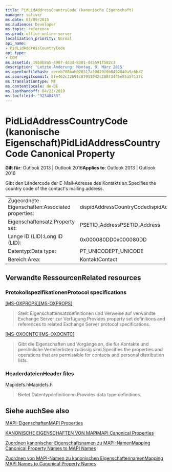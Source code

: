 ```yaml
---
title: PidLidAddressCountryCode (kanonische Eigenschaft)
manager: soliver
ms.date: 03/09/2015
ms.audience: Developer
ms.topic: reference
ms.prod: office-online-server
localization_priority: Normal
api_name:
- PidLidAddressCountryCode
api_type:
- COM
ms.assetid: 19b0b8a5-4907-4d3d-8301-d45591f582c3
description: 'Letzte Änderung: Montag, 9. März 2015'
ms.openlocfilehash: ceceb708bab020317a10d29f0b8492840a9c6ba7
ms.sourcegitcommit: 8fe462c32b91c87911942c188f3445e85a54137c
ms.translationtype: MT
ms.contentlocale: de-DE
ms.lasthandoff: 04/23/2019
ms.locfileid: "32348433"
---
```

# <a name="pidlidaddresscountrycode-canonical-property"></a><span data-ttu-id="e8f7a-103">PidLidAddressCountryCode (kanonische Eigenschaft)</span><span class="sxs-lookup"><span data-stu-id="e8f7a-103">PidLidAddressCountryCode Canonical Property</span></span>

  
  
<span data-ttu-id="e8f7a-104">**Gilt für**: Outlook 2013 | Outlook 2016</span><span class="sxs-lookup"><span data-stu-id="e8f7a-104">**Applies to**: Outlook 2013 | Outlook 2016</span></span> 
  
<span data-ttu-id="e8f7a-105">Gibt den Ländercode der E-Mail-Adresse des Kontakts an.</span><span class="sxs-lookup"><span data-stu-id="e8f7a-105">Specifies the country code of the contact's mailing address.</span></span>
  
|||
|:-----|:-----|
|<span data-ttu-id="e8f7a-106">Zugeordnete Eigenschaften:</span><span class="sxs-lookup"><span data-stu-id="e8f7a-106">Associated properties:</span></span>  <br/> |<span data-ttu-id="e8f7a-107">dispidAddressCountryCode</span><span class="sxs-lookup"><span data-stu-id="e8f7a-107">dispidAddressCountryCode</span></span>  <br/> |
|<span data-ttu-id="e8f7a-108">Eigenschaftensatz:</span><span class="sxs-lookup"><span data-stu-id="e8f7a-108">Property set:</span></span>  <br/> |<span data-ttu-id="e8f7a-109">PSETID_Address</span><span class="sxs-lookup"><span data-stu-id="e8f7a-109">PSETID_Address</span></span>  <br/> |
|<span data-ttu-id="e8f7a-110">Lange ID (LID):</span><span class="sxs-lookup"><span data-stu-id="e8f7a-110">Long ID (LID):</span></span>  <br/> |<span data-ttu-id="e8f7a-111">0x000080DD</span><span class="sxs-lookup"><span data-stu-id="e8f7a-111">0x000080DD</span></span>  <br/> |
|<span data-ttu-id="e8f7a-112">Datentyp:</span><span class="sxs-lookup"><span data-stu-id="e8f7a-112">Data type:</span></span>  <br/> |<span data-ttu-id="e8f7a-113">PT_UNICODE</span><span class="sxs-lookup"><span data-stu-id="e8f7a-113">PT_UNICODE</span></span>  <br/> |
|<span data-ttu-id="e8f7a-114">Bereich:</span><span class="sxs-lookup"><span data-stu-id="e8f7a-114">Area:</span></span>  <br/> |<span data-ttu-id="e8f7a-115">Kontakt</span><span class="sxs-lookup"><span data-stu-id="e8f7a-115">Contact</span></span>  <br/> |
   
## <a name="related-resources"></a><span data-ttu-id="e8f7a-116">Verwandte Ressourcen</span><span class="sxs-lookup"><span data-stu-id="e8f7a-116">Related resources</span></span>

### <a name="protocol-specifications"></a><span data-ttu-id="e8f7a-117">Protokollspezifikationen</span><span class="sxs-lookup"><span data-stu-id="e8f7a-117">Protocol specifications</span></span>

<span data-ttu-id="e8f7a-118">[[MS-OXPROPS]](https://msdn.microsoft.com/library/f6ab1613-aefe-447d-a49c-18217230b148%28Office.15%29.aspx)</span><span class="sxs-lookup"><span data-stu-id="e8f7a-118">[[MS-OXPROPS]](https://msdn.microsoft.com/library/f6ab1613-aefe-447d-a49c-18217230b148%28Office.15%29.aspx)</span></span>
  
> <span data-ttu-id="e8f7a-119">Stellt Eigenschaftensatzdefinitionen und Verweise auf verwandte Exchange Server zur Verfügung.</span><span class="sxs-lookup"><span data-stu-id="e8f7a-119">Provides property set definitions and references to related Exchange Server protocol specifications.</span></span>
    
<span data-ttu-id="e8f7a-120">[[MS-OXOCNTC]](https://msdn.microsoft.com/library/9b636532-9150-4836-9635-9c9b756c9ccf%28Office.15%29.aspx)</span><span class="sxs-lookup"><span data-stu-id="e8f7a-120">[[MS-OXOCNTC]](https://msdn.microsoft.com/library/9b636532-9150-4836-9635-9c9b756c9ccf%28Office.15%29.aspx)</span></span>
  
> <span data-ttu-id="e8f7a-121">Gibt die Eigenschaften und Vorgänge an, die für Kontakte und persönliche Verteilerlisten zulässig sind.</span><span class="sxs-lookup"><span data-stu-id="e8f7a-121">Specifies the properties and operations that are permissible for contacts and personal distribution lists.</span></span>
    
### <a name="header-files"></a><span data-ttu-id="e8f7a-122">Headerdateien</span><span class="sxs-lookup"><span data-stu-id="e8f7a-122">Header files</span></span>

<span data-ttu-id="e8f7a-123">Mapidefs.h</span><span class="sxs-lookup"><span data-stu-id="e8f7a-123">Mapidefs.h</span></span>
  
> <span data-ttu-id="e8f7a-124">Bietet Datentypdefinitionen.</span><span class="sxs-lookup"><span data-stu-id="e8f7a-124">Provides data type definitions.</span></span>
    
## <a name="see-also"></a><span data-ttu-id="e8f7a-125">Siehe auch</span><span class="sxs-lookup"><span data-stu-id="e8f7a-125">See also</span></span>



[<span data-ttu-id="e8f7a-126">MAPI-Eigenschaften</span><span class="sxs-lookup"><span data-stu-id="e8f7a-126">MAPI Properties</span></span>](mapi-properties.md)
  
[<span data-ttu-id="e8f7a-127">KANONISCHE EIGENSCHAFTEN VON MAPI</span><span class="sxs-lookup"><span data-stu-id="e8f7a-127">MAPI Canonical Properties</span></span>](mapi-canonical-properties.md)
  
[<span data-ttu-id="e8f7a-128">Zuordnen kanonischer Eigenschaftsnamen zu MAPI-Namen</span><span class="sxs-lookup"><span data-stu-id="e8f7a-128">Mapping Canonical Property Names to MAPI Names</span></span>](mapping-canonical-property-names-to-mapi-names.md)
  
[<span data-ttu-id="e8f7a-129">Zuordnen von MAPI-Namen zu kanonischen Eigenschaftennamen</span><span class="sxs-lookup"><span data-stu-id="e8f7a-129">Mapping MAPI Names to Canonical Property Names</span></span>](mapping-mapi-names-to-canonical-property-names.md)

